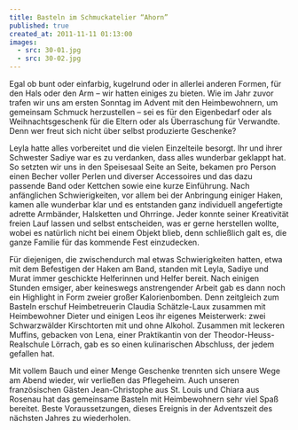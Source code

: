 ```yaml
---
title: Basteln im Schmuckatelier “Ahorn”
published: true
created_at: 2011-11-11 01:13:00
images:
  - src: 30-01.jpg
  - src: 30-02.jpg
---
```


Egal ob bunt oder einfarbig, kugelrund oder in allerlei anderen Formen, für den Hals oder den Arm – wir hatten einiges zu bieten. Wie im Jahr zuvor trafen wir uns am ersten Sonntag im Advent mit den Heimbewohnern, um gemeinsam Schmuck herzustellen – sei es für den Eigenbedarf oder als Weihnachtsgeschenk für die Eltern oder als Überraschung für Verwandte. Denn wer freut sich nicht über selbst produzierte Geschenke?

Leyla hatte alles vorbereitet und die vielen Einzelteile besorgt. Ihr und ihrer Schwester Sadiye war es zu verdanken, dass alles wunderbar geklappt hat. So setzten wir uns in den Speisesaal Seite an Seite, bekamen pro Person einen Becher voller Perlen und diverser Accessoires und das dazu passende Band oder Kettchen sowie eine kurze Einführung. Nach anfänglichen Schwierigkeiten, vor allem bei der Anbringung einiger Haken, kamen alle wunderbar klar und es entstanden ganz individuell angefertigte adrette Armbänder, Halsketten und Ohrringe. Jeder konnte seiner Kreativität freien Lauf lassen und selbst entscheiden, was er gerne herstellen wollte, wobei es natürlich nicht bei einem Objekt blieb, denn schließlich galt es, die ganze Familie für das kommende Fest einzudecken.

Für diejenigen, die zwischendurch mal etwas Schwierigkeiten hatten, etwa mit dem Befestigen der Haken am Band, standen mit Leyla, Sadiye und Murat immer geschickte Helferinnen und Helfer bereit. Nach einigen Stunden emsiger, aber keineswegs anstrengender Arbeit gab es dann noch ein Highlight in Form zweier großer Kalorienbomben. Denn zeitgleich zum Basteln erschuf Heimbetreuerin Claudia Schätzle-Laux zusammen mit Heimbewohner Dieter und einigen Leos ihr eigenes Meisterwerk: zwei Schwarzwälder Kirschtorten mit und ohne Alkohol. Zusammen mit leckeren Muffins, gebacken von Lena, einer Praktikantin von der Theodor-Heuss-Realschule Lörrach, gab es so einen kulinarischen Abschluss, der jedem gefallen hat.

Mit vollem Bauch und einer Menge Geschenke trennten sich unsere Wege am Abend wieder, wir verließen das Pflegeheim. Auch unseren französischen Gästen Jean-Christophe aus St. Louis und Chiara aus Rosenau hat das gemeinsame Basteln mit Heimbewohnern sehr viel Spaß bereitet. Beste Voraussetzungen, dieses Ereignis in der Adventszeit des nächsten Jahres zu wiederholen.
